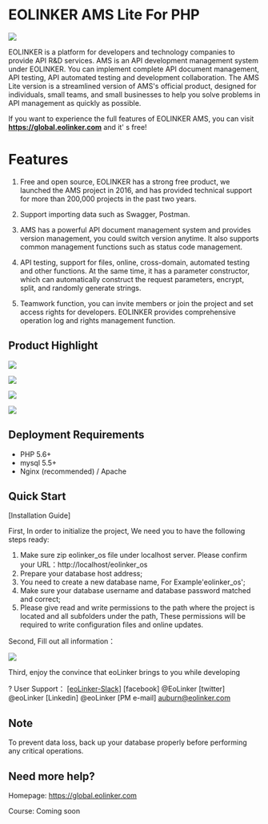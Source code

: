 # EOLINKER AMS Lite For PHP

![](https://data.eolinker.com/course/dUiGnus943534e04bfd59e3de7d87e0143dc66ca83835e4.png)

EOLINKER is a platform for developers and technology companies to provide API R&D services. AMS is an API development management system under EOLINKER. You can implement complete API document management, API testing, API automated testing and development collaboration. The AMS Lite version is a streamlined version of AMS's official product, designed for individuals, small teams, and small businesses to help you solve problems in API management as quickly as possible.

If you want to experience the full features of EOLINKER AMS, you can visit **https://global.eolinker.com** and it' s free!

# Features

1. Free and open source, EOLINKER has a strong free product, we launched the AMS project in 2016, and has provided technical support for more than 200,000 projects in the past two years.

2. Support importing data such as Swagger, Postman.

3. AMS has a powerful API document management system and provides version management, you could switch version anytime. It also supports common management functions such as status code management.

4. API testing, support for files, online, cross-domain, automated testing and other functions. At the same time, it has a parameter constructor, which can automatically construct the request parameters, encrypt, split, and randomly generate strings.

5. Teamwork function, you can invite members or join the project and set access rights for developers. EOLINKER provides comprehensive operation log and rights management function.

## Product Highlight

![](https://data.eolinker.com/course/eHi6Rw537586bd5b9c9bdbedaab9dd4dd1d71ddb5f44a5b)

![](https://data.eolinker.com/course/gfgswua324a1bcc5d258344c2aba65d5c08fe64f8fd5b2d)

![](https://data.eolinker.com/course/YGKZ2Nd1978b315ab5537944299e4cc1aa97e288447c157)

![](https://data.eolinker.com/course/yR8g5pac1cfb309d8ac83f99497865aa4540c7bdf363b83)


## Deployment Requirements

* PHP 5.6+
* mysql 5.5+
* Nginx (recommended) / Apache

## Quick Start

[Installation Guide]

First, In order to initialize the project, We need you to have the following steps ready:
1. Make sure zip eolinker_os file under localhost server. Please confirm your URL：http://localhost/eolinker_os
2. Prepare your database host address;
3. You need to create a new database name, For Example'eolinker_os';
4. Make sure your database username and database password matched and correct;
5. Please give read and write permissions to the path where the project is located and all subfolders under the path, These permissions will be required to write configuration files and online updates.

Second, Fill out all information：

![](http://data.eolinker.com/course/9SxKQt96aec5fcf6ad3f771b8199952aaa395bbec05595c)

Third, enjoy the convince that eoLinker brings to you while developing

? User Support：
	[[eoLinker-Slack]](http://eolinker.slack.com "[eoLinker-Slack]")
	[facebook] @EoLinker
	[twitter]  @eoLinker
	[Linkedin] @eoLinker
	[PM e-mail] auburn@eolinker.com

## Note

To prevent data loss, back up your database properly before performing any critical operations.

## Need more help?
Homepage: https://global.eolinker.com

Course: Coming soon
